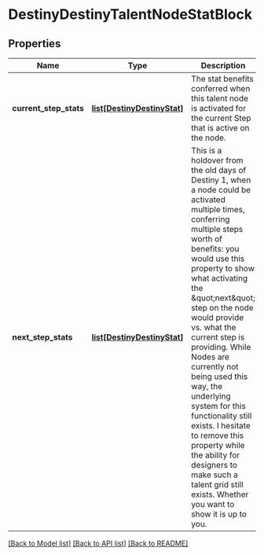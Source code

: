 # DestinyDestinyTalentNodeStatBlock

## Properties
Name | Type | Description | Notes
------------ | ------------- | ------------- | -------------
**current_step_stats** | [**list[DestinyDestinyStat]**](DestinyDestinyStat.md) | The stat benefits conferred when this talent node is activated for the current Step that is active on the node. | [optional] 
**next_step_stats** | [**list[DestinyDestinyStat]**](DestinyDestinyStat.md) | This is a holdover from the old days of Destiny 1, when a node could be activated multiple times, conferring  multiple steps worth of benefits: you would use this property to show what activating the \&quot;next\&quot; step on the node  would provide vs. what the current step is providing.  While Nodes are currently not being used this way, the underlying system for this functionality still exists.  I hesitate to remove this property while the ability for designers to make such a talent grid still exists.  Whether you want to show it is up to you. | [optional] 

[[Back to Model list]](../README.md#documentation-for-models) [[Back to API list]](../README.md#documentation-for-api-endpoints) [[Back to README]](../README.md)



